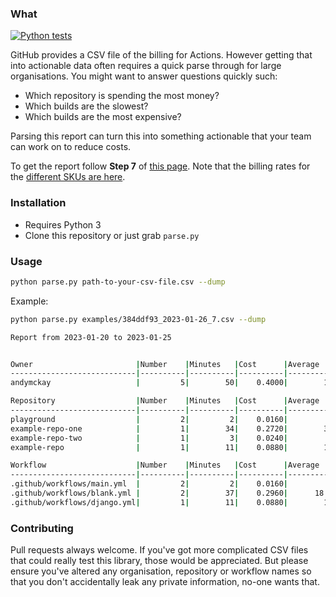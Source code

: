 ### What

[![Python tests](https://github.com/andymckay/github-billing-parser/actions/workflows/python-app.yml/badge.svg)](https://github.com/andymckay/github-billing-parser/actions/workflows/python-app.yml)

GitHub provides a CSV file of the billing for Actions. However getting that into actionable data often requires a quick parse through for large organisations. You might want to answer questions quickly such:

* Which repository is spending the most money?
* Which builds are the slowest?
* Which builds are the most expensive?

Parsing this report can turn this into something actionable that your team can work on to reduce costs.

To get the report follow **Step 7** of [this page](https://docs.github.com/en/billing/managing-billing-for-github-actions/viewing-your-github-actions-usage#viewing-github-actions-usage-for-your-organization). Note that the billing rates for the [different SKUs are here](https://docs.github.com/en/billing/managing-billing-for-github-actions/about-billing-for-github-actions#per-minute-rates).

### Installation

* Requires Python 3
* Clone this repository or just grab `parse.py`

### Usage

```bash
python parse.py path-to-your-csv-file.csv --dump
```

Example:

```bash
python parse.py examples/384ddf93_2023-01-26_7.csv --dump

Report from 2023-01-20 to 2023-01-25


Owner                       |Number    |Minutes   |Cost      |Average   |Slowest
----------------------------|----------|----------|----------|----------|----------
andymckay                   |         5|        50|    0.4000|        10|        34

Repository                  |Number    |Minutes   |Cost      |Average   |Slowest
----------------------------|----------|----------|----------|----------|----------
playground                  |         2|         2|    0.0160|         1|         1
example-repo-one            |         1|        34|    0.2720|        34|        34
example-repo-two            |         1|         3|    0.0240|         3|         3
example-repo                |         1|        11|    0.0880|        11|        11

Workflow                    |Number    |Minutes   |Cost      |Average   |Slowest
----------------------------|----------|----------|----------|----------|----------
.github/workflows/main.yml  |         2|         2|    0.0160|         1|         1
.github/workflows/blank.yml |         2|        37|    0.2960|      18.5|        34
.github/workflows/django.yml|         1|        11|    0.0880|        11|        11
```

### Contributing

Pull requests always welcome. If you've got more complicated CSV files that could really test this library, those would be appreciated. But please ensure you've altered any organisation, repository or workflow names so that you don't accidentally leak any private information, no-one wants that.
